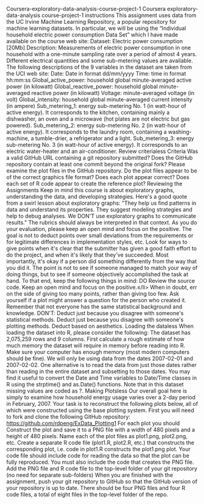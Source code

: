 Coursera-exploratory-data-analysis-course-project-1
Coursera exploratory-data-analysis course-project-1 instructions
This assignment uses data from the UC Irvine Machine Learning Repository, a popular repository for machine learning datasets. In particular, we will be using the “Individual household electric power consumption Data Set” which I have made available on the course web site:
Dataset: Electric power consumption [20Mb] Description: Measurements of electric power consumption in one household with a one-minute sampling rate over a period of almost 4 years. Different electrical quantities and some sub-metering values are available. The following descriptions of the 9 variables in the dataset are taken from the UCI web site:
Date: Date in format dd/mm/yyyy Time: time in format hh:mm:ss Global_active_power: household global minute-averaged active power (in kilowatt) Global_reactive_power: household global minute-averaged reactive power (in kilowatt) Voltage: minute-averaged voltage (in volt) Global_intensity: household global minute-averaged current intensity (in ampere) Sub_metering_1: energy sub-metering No. 1 (in watt-hour of active energy). It corresponds to the kitchen, containing mainly a dishwasher, an oven and a microwave (hot plates are not electric but gas powered). Sub_metering_2: energy sub-metering No. 2 (in watt-hour of active energy). It corresponds to the laundry room, containing a washing-machine, a tumble-drier, a refrigerator and a light. Sub_metering_3: energy sub-metering No. 3 (in watt-hour of active energy). It corresponds to an electric water-heater and an air-conditioner. Review criterialess Criteria
Was a valid GitHub URL containing a git repository submitted? Does the GitHub repository contain at least one commit beyond the original fork? Please examine the plot files in the GitHub repository. Do the plot files appear to be of the correct graphics file format? Does each plot appear correct? Does each set of R code appear to create the reference plot? Reviewing the Assignments
Keep in mind this course is about exploratory graphs, understanding the data, and developing strategies. Here's a good quote from a swirl lesson about exploratory graphs: "They help us find patterns in data and understand its properties. They suggest modeling strategies and help to debug analyses. We DON'T use exploratory graphs to communicate results."
The rubrics should always be interpreted in that context.
As you do your evaluation, please keep an open mind and focus on the positive. The goal is not to deduct points over small deviations from the requirements or for legitimate differences in implementation styles, etc. Look for ways to give points when it's clear that the submitter has given a good faith effort to do the project, and when it's likely that they've succeeded. Most importantly, it's okay if a person did something differently from the way that you did it. The point is not to see if someone managed to match your way of doing things, but to see if someone objectively accomplished the task at hand.
To that end, keep the following things in mind:
DO
Review the source code. Keep an open mind and focus on the positive.≤/li> When in doubt, err on the side of giving too many points, rather than giving too few. Ask yourself if a plot might answer a question for the person who created it. Remember that not everyone has the same statistical background and knowledge. DON'T:
Deduct just because you disagree with someone's statistical methods. Deduct just because you disagree with someone's plotting methods. Deduct based on aesthetics. Loading the dataless When loading the dataset into R, please consider the following:
The dataset has 2,075,259 rows and 9 columns. First calculate a rough estimate of how much memory the dataset will require in memory before reading into R. Make sure your computer has enough memory (most modern computers should be fine). We will only be using data from the dates 2007-02-01 and 2007-02-02. One alternative is to read the data from just those dates rather than reading in the entire dataset and subsetting to those dates. You may find it useful to convert the Date and Time variables to Date/Time classes in R using the strptime() and as.Date() functions. Note that in this dataset missing values are coded as ?. Making Plotsless Our overall goal here is simply to examine how household energy usage varies over a 2-day period in February, 2007. Your task is to reconstruct the following plots below, all of which were constructed using the base plotting system.
First you will need to fork and clone the following GitHub repository: https://github.com/rdpeng/ExData_Plotting1
For each plot you should
Construct the plot and save it to a PNG file with a width of 480 pixels and a height of 480 pixels. Name each of the plot files as plot1.png, plot2.png, etc. Create a separate R code file (plot1.R, plot2.R, etc.) that constructs the corresponding plot, i.e. code in plot1.R constructs the plot1.png plot. Your code file should include code for reading the data so that the plot can be fully reproduced. You must also include the code that creates the PNG file. Add the PNG file and R code file to the top-level folder of your git repository (no need for separate sub-folders) When you are finished with the assignment, push your git repository to GitHub so that the GitHub version of your repository is up to date. There should be four PNG files and four R code files, a total of eight files in the top-level folder of the repo.

